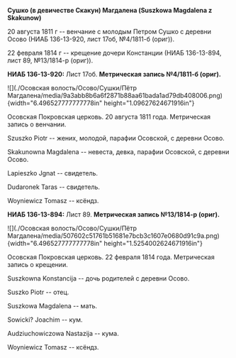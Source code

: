 **Сушко (в девичестве Скакун) Магдалена (Suszkowa Magdalena z
Skakunow)**

20 августа 1811 г -- венчание с молодым Петром Сушко с деревни Осово
(НИАБ 136-13-920, лист 17об, №4/1811-б (ориг)).

22 февраля 1814 г -- крещение дочери Констанции (НИАБ 136-13-894, лист
89, №13/1814-р (ориг)).

**НИАБ 136-13-920:** Лист 17об. **Метрическая запись №4/1811-б (ориг).**

![](./Осовская волость/Осово/Сушки/Пётр Магдалена/media/9a3abb8b6a6f2871b88aa61bada1ad79db408006.png){width="6.496527777777778in"
height="1.09627624671916in"}

Осовская Покровская церковь. 20 августа 1811 года. Метрическая запись о
венчании.

Szuszko Piotr -- жених, молодой, парафии Осовской, с деревни Осово.

Skakunowna Magdalena -- невеста, девка, парафии Осовской, с деревни
Осово.

Lаpieszko Jgnat -- свидетель.

Dudaronek Taras -- свидетель.

Woyniewicz Tomasz -- ксёндз.

**НИАБ 136-13-894:** Лист 89. **Метрическая запись №13/1814-р (ориг).**

![](./Осовская волость/Осово/Сушки/Пётр Магдалена/media/507602c51761b51681e7bcb3c1607e0680d91c9a.png){width="6.496527777777778in"
height="1.5254002624671916in"}

Осовская Покровская церковь. 22 февраля 1814 года. Метрическая запись о
крещении.

Suszkowna Konstancija -- дочь родителей с деревни Осовo.

Suszko Piotr -- отец.

Suszkowa Magdalena -- мать.

Sowicki? Joachim -- кум.

Audziuchowiczowa Nastazija -- кума.

Woyniewicz Tomasz -- ксёндз.
